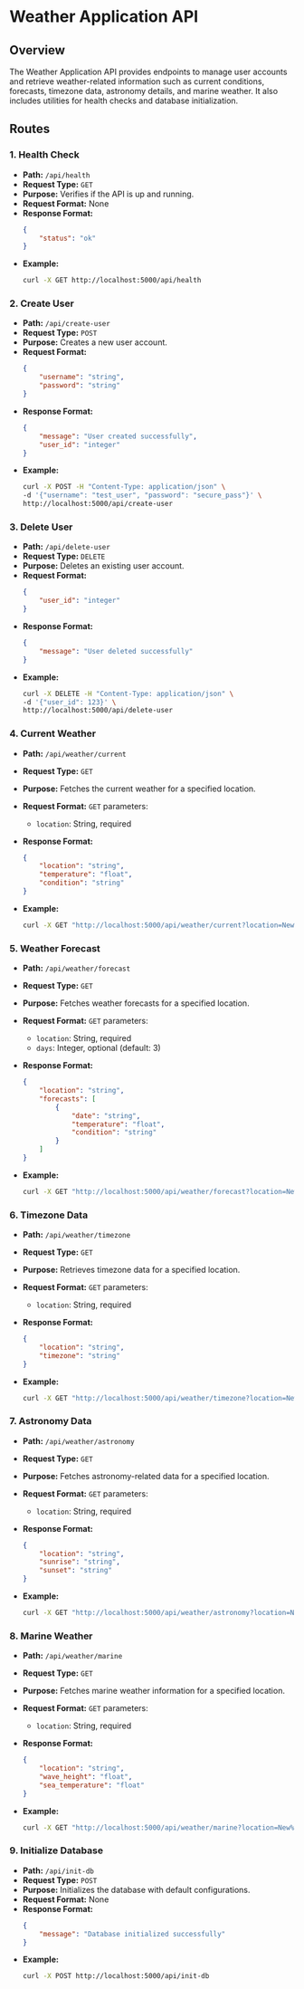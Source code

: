 # Weather Application API

## Overview
The Weather Application API provides endpoints to manage user accounts and retrieve weather-related information such as current conditions, forecasts, timezone data, astronomy details, and marine weather. It also includes utilities for health checks and database initialization.

## Routes

### 1. Health Check
- **Path:** `/api/health`
- **Request Type:** `GET`
- **Purpose:** Verifies if the API is up and running.
- **Request Format:** None
- **Response Format:**
  ```json
  {
      "status": "ok"
  }
  ```
- **Example:**
  ```bash
  curl -X GET http://localhost:5000/api/health
  ```

### 2. Create User
- **Path:** `/api/create-user`
- **Request Type:** `POST`
- **Purpose:** Creates a new user account.
- **Request Format:**
  ```json
  {
      "username": "string",
      "password": "string"
  }
  ```
- **Response Format:**
  ```json
  {
      "message": "User created successfully",
      "user_id": "integer"
  }
  ```
- **Example:**
  ```bash
  curl -X POST -H "Content-Type: application/json" \
  -d '{"username": "test_user", "password": "secure_pass"}' \
  http://localhost:5000/api/create-user
  ```

### 3. Delete User
- **Path:** `/api/delete-user`
- **Request Type:** `DELETE`
- **Purpose:** Deletes an existing user account.
- **Request Format:**
  ```json
  {
      "user_id": "integer"
  }
  ```
- **Response Format:**
  ```json
  {
      "message": "User deleted successfully"
  }
  ```
- **Example:**
  ```bash
  curl -X DELETE -H "Content-Type: application/json" \
  -d '{"user_id": 123}' \
  http://localhost:5000/api/delete-user
  ```

### 4. Current Weather
- **Path:** `/api/weather/current`
- **Request Type:** `GET`
- **Purpose:** Fetches the current weather for a specified location.
- **Request Format:**
  `GET` parameters:
  - `location`: String, required

- **Response Format:**
  ```json
  {
      "location": "string",
      "temperature": "float",
      "condition": "string"
  }
  ```
- **Example:**
  ```bash
  curl -X GET "http://localhost:5000/api/weather/current?location=New%20York"
  ```

### 5. Weather Forecast
- **Path:** `/api/weather/forecast`
- **Request Type:** `GET`
- **Purpose:** Fetches weather forecasts for a specified location.
- **Request Format:**
  `GET` parameters:
  - `location`: String, required
  - `days`: Integer, optional (default: 3)

- **Response Format:**
  ```json
  {
      "location": "string",
      "forecasts": [
          {
              "date": "string",
              "temperature": "float",
              "condition": "string"
          }
      ]
  }
  ```
- **Example:**
  ```bash
  curl -X GET "http://localhost:5000/api/weather/forecast?location=New%20York&days=5"
  ```

### 6. Timezone Data
- **Path:** `/api/weather/timezone`
- **Request Type:** `GET`
- **Purpose:** Retrieves timezone data for a specified location.
- **Request Format:**
  `GET` parameters:
  - `location`: String, required

- **Response Format:**
  ```json
  {
      "location": "string",
      "timezone": "string"
  }
  ```
- **Example:**
  ```bash
  curl -X GET "http://localhost:5000/api/weather/timezone?location=New%20York"
  ```

### 7. Astronomy Data
- **Path:** `/api/weather/astronomy`
- **Request Type:** `GET`
- **Purpose:** Fetches astronomy-related data for a specified location.
- **Request Format:**
  `GET` parameters:
  - `location`: String, required

- **Response Format:**
  ```json
  {
      "location": "string",
      "sunrise": "string",
      "sunset": "string"
  }
  ```
- **Example:**
  ```bash
  curl -X GET "http://localhost:5000/api/weather/astronomy?location=New%20York"
  ```

### 8. Marine Weather
- **Path:** `/api/weather/marine`
- **Request Type:** `GET`
- **Purpose:** Fetches marine weather information for a specified location.
- **Request Format:**
  `GET` parameters:
  - `location`: String, required

- **Response Format:**
  ```json
  {
      "location": "string",
      "wave_height": "float",
      "sea_temperature": "float"
  }
  ```
- **Example:**
  ```bash
  curl -X GET "http://localhost:5000/api/weather/marine?location=New%20York"
  ```

### 9. Initialize Database
- **Path:** `/api/init-db`
- **Request Type:** `POST`
- **Purpose:** Initializes the database with default configurations.
- **Request Format:** None
- **Response Format:**
  ```json
  {
      "message": "Database initialized successfully"
  }
  ```
- **Example:**
  ```bash
  curl -X POST http://localhost:5000/api/init-db
  ```

